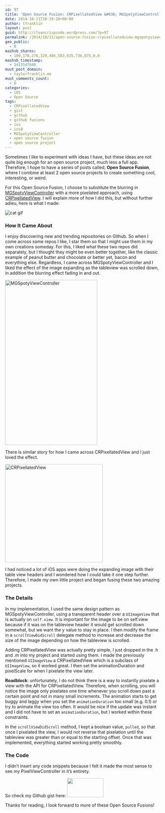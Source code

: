 ```yaml
---
id: 97
title: 'Open Source Fusion: CRPixellatedView &#038; MGSpotyViewController'
date: 2014-10-11T10:19:20+00:00
author: tfranklin
layout: post
guid: http://cleancrispcode.wordpress.com/?p=97
permalink: /2014/10/11/open-source-fusion-crpixellatedview-mgspotyviewcontroller/
geo_public:
  - 0
mashsb_shares:
  - 100,170,276,329,486,583,635,736,875,0,0
mashsb_timestamp:
  - 1413147640
muut_post_domain:
  - taylorfranklin.me
muut_comments_count:
  - 0
categories:
  - iOS
  - Open Source
tags:
  - CRPixellatedView
  - gist
  - github
  - github fusions
  - ios
  - ios8
  - MGSpotyViewController
  - open source fusion
  - open source project
---
```

Sometimes I like to experiment with ideas I have, but these ideas are not quite big enough for an open source project, much less a full app. Therefore, I hope to have a series of posts called, **Open Source Fusion**, where I combine at least 2 open source projects to create something cool, interesting, or weird.

For this Open Source Fusion, I choose to substitute the blurring in <a href="https://github.com/matteogobbi/MGSpotyViewController" target="_blank">MGSpotyViewController</a> with a more pixelated approach, using <a href="https://github.com/chroman/CRPixellatedView" target="_blank">CRPixellatedView</a>. I will explain more of how I did this, but without further adieu, here is what I made:

<img src="{{ site.url }}/images/2014/10/pixelpull.gif" alt="cat gif">

### How It Came About

I enjoy discovering new and trending repositories on Github. So when I come across some repos I like, I star them so that I might use them in my own creations someday. For this, I liked what these two repos did separately, but I thought they might be even better together, like the classic example of peanut butter and chocolate or better yet, bacon and everything else. Regardless, I came across MGSpotyViewController and I liked the effect of the image expanding as the tableview was scrolled down, in addition the blurring effect fading in and out.

<img class="aligncenter" src="https://camo.githubusercontent.com/20ccae14b0cfbee5bcd3867df4e2c5c51909d989/687474703a2f2f7777772e6d617474656f676f6262692e69742f66696c65732d686f7374696e672f4d4753706f747956696577566964656f2d736d616c6c65722e676966" alt="MGSpotyViewController" width="300" height="535" />

There is similar story for how I came across CRPixellatedView and I just loved the effect.

<img class="aligncenter" src="https://camo.githubusercontent.com/fa00bd7b49d4b0fc0d5b2ff6cdbdb2a293521221/687474703a2f2f6368726f6d616e2e6d652f77702d636f6e74656e742f75706c6f6164732f323031342f30362f4352506978656c6c61746564566965772e676966" alt="CRPixellatedView" width="318" height="318" />

I had noticed a lot of iOS apps were doing the expanding image with their table view headers and I wondered how I could take it one step further. Therefore, I made my own little project and began fusing these two amazing projects.

### The Details

In my implementation, I used the same design pattern as MGSpotyViewController, using a transparent header over a `UIImageView` that is actually on `self.view`. It is important for the image to be on self.view because if it was on the tableview header it would get scrolled down somewhat, but we want the y value to stay in place. I then modify the frame in a `scrollViewDidScroll` delegate method to increase and decrease the size of the image depending on how the tableview is scrolled.

Adding CRPixellatedView was actually pretty simple, I just dropped in the .h and .m into my project and started using them. I made the previously mentioned `UIImageView` a CRPixellatedView which is a subclass of `UIImageView`, so it worked great. I then set the animationDuration and pixelScale for when I pixelate the view later.

**Roadblock**: unfortunately, I do not think there is a way to instantly pixelate a view with the API for CRPixellatedView. Therefore, when scrolling, you will notice the image only pixelates one time whenever you scroll down past a certain point and not in many small increments. The animation starts to get buggy and laggy when you set the `animationDuration` too small (e.g. 0.1) or try to animate the view too often. It would be nice if the update was instant and I did not have to set an `animationDuration`, but I worked within these constraints.

In the `scrollViewDidScroll` method, I kept a boolean value, `pulled`, so that once I pixelated the view, I would not reverse that pixelation until the tableview was greater than or equal to the starting offset. Once that was implemented, everything started working pretty smoothly.

### The Code

I didn&#8217;t insert any code snippets because I felt it made the most sense to see my PixelViewController in it&#8217;s entirety.

So check my Github gist here: <a href="https://gist.github.com/tfrank64/e0d78df2c85268e1da85" target="_blank"><img class="alignnone" src="https://assets-cdn.github.com/images/modules/open_graph/github-mark.png" alt="" width="118" height="62" /></a>

Thanks for reading, I look forward to more of these Open Source Fusions!
